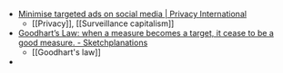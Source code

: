 - [Minimise targeted ads on social media | Privacy International](https://privacyinternational.org/act/minimise-targeted-ads)
	- [[Privacy]], [[Surveillance capitalism]]
- [Goodhart’s Law: when a measure becomes a target, it cease to be a good measure. - Sketchplanations](https://sketchplanations.com/goodharts-law)
	- [[Goodhart's law]]
-